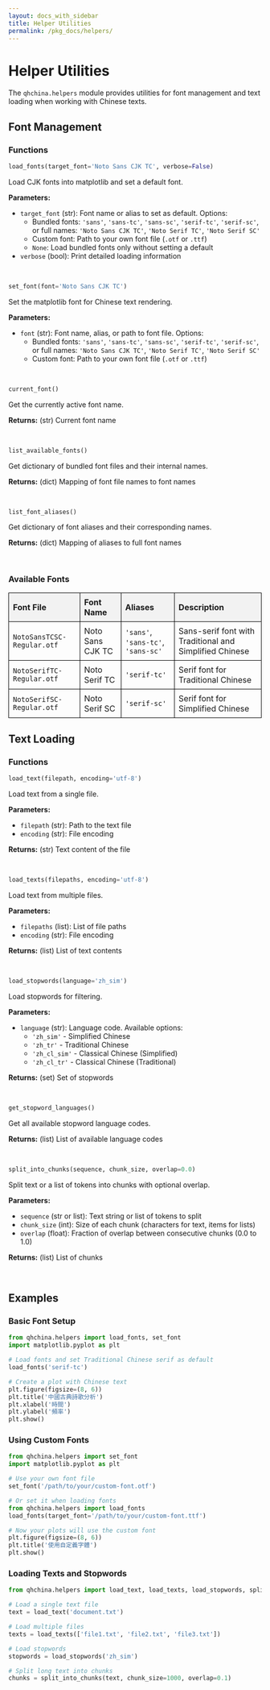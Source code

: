 ```yaml
---
layout: docs_with_sidebar
title: Helper Utilities
permalink: /pkg_docs/helpers/
---
```


# Helper Utilities

The `qhchina.helpers` module provides utilities for font management and text loading when working with Chinese texts.

## Font Management

### Functions

```python
load_fonts(target_font='Noto Sans CJK TC', verbose=False)
```

Load CJK fonts into matplotlib and set a default font.

**Parameters:**
- `target_font` (str): Font name or alias to set as default. Options:
  - Bundled fonts: `'sans'`, `'sans-tc'`, `'sans-sc'`, `'serif-tc'`, `'serif-sc'`, or full names: `'Noto Sans CJK TC'`, `'Noto Serif TC'`, `'Noto Serif SC'`
  - Custom font: Path to your own font file (`.otf` or `.ttf`)
  - `None`: Load bundled fonts only without setting a default
- `verbose` (bool): Print detailed loading information

<br>

```python
set_font(font='Noto Sans CJK TC')
```

Set the matplotlib font for Chinese text rendering.

**Parameters:**
- `font` (str): Font name, alias, or path to font file. Options:
  - Bundled fonts: `'sans'`, `'sans-tc'`, `'sans-sc'`, `'serif-tc'`, `'serif-sc'`, or full names: `'Noto Sans CJK TC'`, `'Noto Serif TC'`, `'Noto Serif SC'`
  - Custom font: Path to your own font file (`.otf` or `.ttf`)

<br>

```python
current_font()
```

Get the currently active font name.

**Returns:** (str) Current font name

<br>

```python
list_available_fonts()
```

Get dictionary of bundled font files and their internal names.

**Returns:** (dict) Mapping of font file names to font names

<br>

```python
list_font_aliases()
```

Get dictionary of font aliases and their corresponding names.

**Returns:** (dict) Mapping of aliases to full font names

<br>

### Available Fonts

<style>
.bordered-table {
  border-collapse: collapse;
  width: 100%;
}
.bordered-table th,
.bordered-table td {
  border: 1px solid black;
  padding: 8px;
  text-align: left;
}
.bordered-table th {
  background-color: #f2f2f2;
}
</style>

<div markdown="0">
<table class="bordered-table">
  <thead>
    <tr>
      <th>Font File</th>
      <th>Font Name</th>
      <th>Aliases</th>
      <th>Description</th>
    </tr>
  </thead>
  <tbody>
    <tr>
      <td><code>NotoSansTCSC-Regular.otf</code></td>
      <td>Noto Sans CJK TC</td>
      <td><code>'sans'</code>, <code>'sans-tc'</code>, <code>'sans-sc'</code></td>
      <td>Sans-serif font with Traditional and Simplified Chinese</td>
    </tr>
    <tr>
      <td><code>NotoSerifTC-Regular.otf</code></td>
      <td>Noto Serif TC</td>
      <td><code>'serif-tc'</code></td>
      <td>Serif font for Traditional Chinese</td>
    </tr>
    <tr>
      <td><code>NotoSerifSC-Regular.otf</code></td>
      <td>Noto Serif SC</td>
      <td><code>'serif-sc'</code></td>
      <td>Serif font for Simplified Chinese</td>
    </tr>
  </tbody>
</table>
</div>

## Text Loading

### Functions

```python
load_text(filepath, encoding='utf-8')
```

Load text from a single file.

**Parameters:**
- `filepath` (str): Path to the text file
- `encoding` (str): File encoding

**Returns:** (str) Text content of the file

<br>

```python
load_texts(filepaths, encoding='utf-8')
```

Load text from multiple files.

**Parameters:**
- `filepaths` (list): List of file paths
- `encoding` (str): File encoding

**Returns:** (list) List of text contents

<br>

```python
load_stopwords(language='zh_sim')
```

Load stopwords for filtering.

**Parameters:**
- `language` (str): Language code. Available options:
  - `'zh_sim'` - Simplified Chinese
  - `'zh_tr'` - Traditional Chinese
  - `'zh_cl_sim'` - Classical Chinese (Simplified)
  - `'zh_cl_tr'` - Classical Chinese (Traditional)

**Returns:** (set) Set of stopwords

<br>

```python
get_stopword_languages()
```

Get all available stopword language codes.

**Returns:** (list) List of available language codes

<br>

```python
split_into_chunks(sequence, chunk_size, overlap=0.0)
```

Split text or a list of tokens into chunks with optional overlap.

**Parameters:**
- `sequence` (str or list): Text string or list of tokens to split
- `chunk_size` (int): Size of each chunk (characters for text, items for lists)
- `overlap` (float): Fraction of overlap between consecutive chunks (0.0 to 1.0)

**Returns:** (list) List of chunks

<br>

## Examples

### Basic Font Setup

```python
from qhchina.helpers import load_fonts, set_font
import matplotlib.pyplot as plt

# Load fonts and set Traditional Chinese serif as default
load_fonts('serif-tc')

# Create a plot with Chinese text
plt.figure(figsize=(8, 6))
plt.title('中國古典詩歌分析')
plt.xlabel('時間')
plt.ylabel('頻率')
plt.show()
```

### Using Custom Fonts

```python
from qhchina.helpers import set_font
import matplotlib.pyplot as plt

# Use your own font file
set_font('/path/to/your/custom-font.otf')

# Or set it when loading fonts
from qhchina.helpers import load_fonts
load_fonts(target_font='/path/to/your/custom-font.ttf')

# Now your plots will use the custom font
plt.figure(figsize=(8, 6))
plt.title('使用自定義字體')
plt.show()
```

### Loading Texts and Stopwords

```python
from qhchina.helpers import load_text, load_texts, load_stopwords, split_into_chunks

# Load a single text file
text = load_text('document.txt')

# Load multiple files
texts = load_texts(['file1.txt', 'file2.txt', 'file3.txt'])

# Load stopwords
stopwords = load_stopwords('zh_sim')

# Split long text into chunks
chunks = split_into_chunks(text, chunk_size=1000, overlap=0.1)
```
